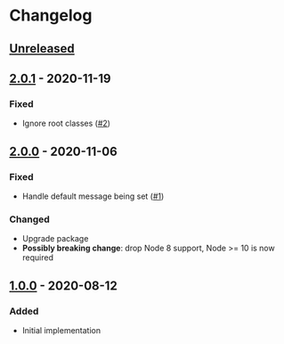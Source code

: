# Changelog

## [Unreleased][]

## [2.0.1][] - 2020-11-19

### Fixed

-   Ignore root classes
    ([#2](https://github.com/niksy/babel-plugin-native-error-extend/issues/2))

## [2.0.0][] - 2020-11-06

### Fixed

-   Handle default message being set
    ([#1](https://github.com/niksy/babel-plugin-native-error-extend/issues/1))

### Changed

-   Upgrade package
-   **Possibly breaking change**: drop Node 8 support, Node >= 10 is now
    required

## [1.0.0][] - 2020-08-12

### Added

-   Initial implementation

[1.0.0]: https://github.com/niksy/babel-plugin-native-error-extend/tree/v1.0.0
[2.0.0]: https://github.com/niksy/babel-plugin-native-error-extend/tree/v2.0.0
[unreleased]:
	https://github.com/niksy/babel-plugin-native-error-extend/compare/v2.0.1...HEAD
[2.0.1]: https://github.com/niksy/babel-plugin-native-error-extend/tree/v2.0.1
